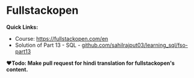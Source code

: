 # Fullstackopen

**Quick Links:**
- Course: https://fullstackopen.com/en
- Solution of Part 13 - SQL - [github.com/sahilrajput03/learning_sql/fso-part13](https://github.com/sahilrajput03/learning_sql/tree/main/fso-part13)

**❤️Todo: Make pull request for hindi translation for fullstackopen's content.**
